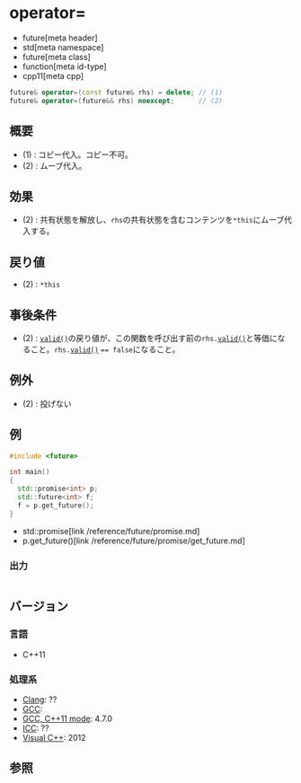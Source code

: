 # operator=
* future[meta header]
* std[meta namespace]
* future[meta class]
* function[meta id-type]
* cpp11[meta cpp]

```cpp
future& operator=(const future& rhs) = delete; // (1)
future& operator=(future&& rhs) noexcept;      // (2)
```

## 概要
- (1) : コピー代入。コピー不可。
- (2) : ムーブ代入。


## 効果
- (2) : 共有状態を解放し、`rhs`の共有状態を含むコンテンツを`*this`にムーブ代入する。


## 戻り値
- (2) : `*this`


## 事後条件
- (2) : [`valid()`](valid.md)の戻り値が、この関数を呼び出す前の`rhs.`[`valid()`](valid.md)と等価になること。`rhs.`[`valid()`](valid.md) `== false`になること。


## 例外
- (2) : 投げない


## 例
```cpp example
#include <future>

int main()
{
  std::promise<int> p;
  std::future<int> f;
  f = p.get_future();
}
```
* std::promise[link /reference/future/promise.md]
* p.get_future()[link /reference/future/promise/get_future.md]

### 出力
```
```

## バージョン
### 言語
- C++11

### 処理系
- [Clang](/implementation.md#clang): ??
- [GCC](/implementation.md#gcc): 
- [GCC, C++11 mode](/implementation.md#gcc): 4.7.0
- [ICC](/implementation.md#icc): ??
- [Visual C++](/implementation.md#visual_cpp): 2012


## 参照


